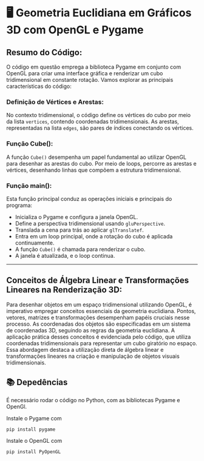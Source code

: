  <h1>🖥 Geometria Euclidiana em Gráficos 3D com OpenGL e Pygame </h1>

## Resumo do Código:

O código em questão emprega a biblioteca Pygame em conjunto com OpenGL para criar uma interface gráfica e renderizar um cubo tridimensional em constante rotação. Vamos explorar as principais características do código:

### Definição de Vértices e Arestas:

No contexto tridimensional, o código define os vértices do cubo por meio da lista `vertices`, contendo coordenadas tridimensionais. As arestas, representadas na lista `edges`, são pares de índices conectando os vértices.

### Função Cube():

A função `Cube()` desempenha um papel fundamental ao utilizar OpenGL para desenhar as arestas do cubo. Por meio de loops, percorre as arestas e vértices, desenhando linhas que compõem a estrutura tridimensional.

### Função main():

Esta função principal conduz as operações iniciais e principais do programa:
- Inicializa o Pygame e configura a janela OpenGL.
- Define a perspectiva tridimensional usando `gluPerspective`.
- Translada a cena para trás ao aplicar `glTranslatef`.
- Entra em um loop principal, onde a rotação do cubo é aplicada continuamente.
- A função `Cube()` é chamada para renderizar o cubo.
- A janela é atualizada, e o loop continua.


---

## Conceitos de Álgebra Linear e Transformações Lineares na Renderização 3D:

Para desenhar objetos em um espaço tridimensional utilizando OpenGL, é imperativo empregar conceitos essenciais da geometria euclidiana. Pontos, vetores, matrizes e transformações desempenham papéis cruciais nesse processo. As coordenadas dos objetos são especificadas em um sistema de coordenadas 3D, seguindo as regras da geometria euclidiana. A aplicação prática desses conceitos é evidenciada pelo código, que utiliza coordenadas tridimensionais para representar um cubo giratório no espaço. Essa abordagem destaca a utilização direta de álgebra linear e transformações lineares na criação e manipulação de objetos visuais tridimensionais.



 <h2> 📚 Depedências</h2>
  É necessário rodar o código no Python, com as bibliotecas Pygame e OpenGl.

Instale o Pygame com

```bash
pip install pygame
```
    
Instale o OpenGL com

```bash
pip install PyOpenGL

```

##  
